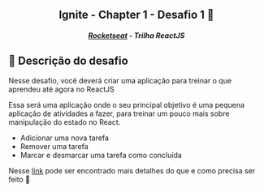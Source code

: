 <h2 align="center">Ignite - Chapter 1 - Desafio 1 🚀</h2>
<h5 align="center"><a href="https://rocketseat.com.br/" >Rocketseat</a> - Trilha ReactJS</h5>

## :memo: Descrição do desafio

Nesse desafio, você deverá criar uma aplicação para treinar o que aprendeu até agora no ReactJS

Essa será uma aplicação onde o seu principal objetivo é uma pequena aplicação de atividades a fazer, para treinar um pouco mais sobre manipulação do estado no React.

- Adicionar uma nova tarefa
- Remover uma tarefa
- Marcar e desmarcar uma tarefa como concluída

Nesse [link](https://www.notion.so/Desafio-01-Conceitos-do-React-51e4099a6e2f4d4bae94f9fe75bb769d) pode ser encontrado mais detalhes do que e como precisa ser feito 🚀